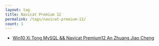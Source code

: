 ```yaml
---
layout: tag
title: Navicat Premium 12
permalink: /tags/navicat-premium-12/
count: 1
---
```


- [Win10 Xi Tong  MySQL && Navicat Premium12 An Zhuang Jiao Cheng ](https://leungll.site/2021/01/25/mysql-navicat-install/)
